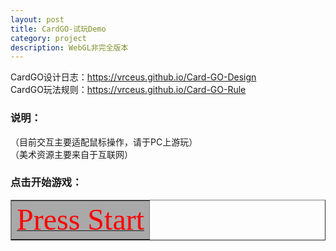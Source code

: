 ```yaml
---
layout: post
title: CardGO-试玩Demo
category: project
description: WebGL非完全版本
---
```


CardGO设计日志：<https://vrceus.github.io/Card-GO-Design>  
CardGO玩法规则：<https://vrceus.github.io/Card-GO-Rule>  

### 说明：


（目前交互主要适配鼠标操作，请于PC上游玩）  
（美术资源主要来自于互联网）


### 点击开始游戏：

    
<table border="1" align="center"><tr><td bgcolor=DarkGray><a href="" title="Start" >
<font color=red face="fantasy" size=10>Press Start</font> 
</a></td>
</tr></table>


[comment]: <> (
    [^_^]:
        <a href="" title="Start">
        <center><font color=Crimson face="fantasy" size=10>Press Start</font> </center>
        </a>
)

[comment]: <> (<a href="" title="Start">
    <center><font color=Crimson face="fantasy" size=10>Press Start</font> </center>
    </a>)
    

